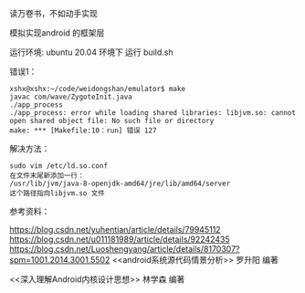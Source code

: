 读万卷书，不如动手实现

模拟实现android 的框架层

运行环境:
    ubuntu 20.04   环境下 运行 build.sh

错误1：

    xshx@xshx:~/code/weidongshan/emulator$ make
    javac com/wave/ZygoteInit.java
    ./app_process
    ./app_process: error while loading shared libraries: libjvm.so: cannot open shared object file: No such file or directory
    make: *** [Makefile:10：run] 错误 127

解决方法：

    sudo vim /etc/ld.so.conf
    在文件末尾新添加一行：
    /usr/lib/jvm/java-8-openjdk-amd64/jre/lib/amd64/server
    这个路径指向libjvm.so 文件

参考资料：

https://blog.csdn.net/yuhentian/article/details/79945112
https://blog.csdn.net/u011181989/article/details/92242435
https://blog.csdn.net/Luoshengyang/article/details/8170307?spm=1001.2014.3001.5502
<<android系统源代码情景分析>>  罗升阳 编著

<<深入理解Android内核设计思想>> 林学森 编著

